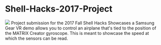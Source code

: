 # Shell-Hacks-2017-Project
<img src="https://challengepost-s3-challengepost.netdna-ssl.com/photos/production/software_photos/000/541/319/datas/gallery.jpg"/>
Project submission for the 2017 Fall Shell Hacks
Showcases a Samsung Gear VR demo allows you to control an airplane that's tied to the 
position of the MATRIX Creator gyroscope. This is meant to showcase the speed at which the sensors can be read.
